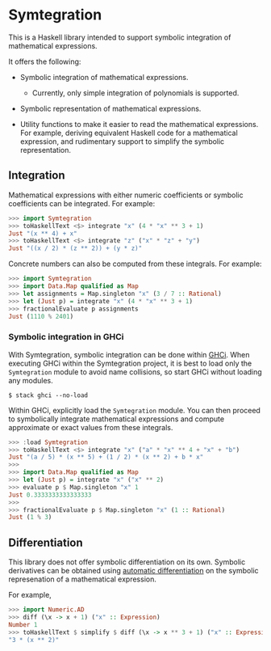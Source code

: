 # Symtegration

This is a Haskell library intended to support symbolic integration of mathematical expressions.

It offers the following:

*   Symbolic integration of mathematical expressions.

    *   Currently, only simple integration of polynomials is supported.

*   Symbolic representation of mathematical expressions.

*   Utility functions to make it easier to read the mathematical expressions.
    For example, deriving equivalent Haskell code for a mathematical expression,
    and rudimentary support to simplify the symbolic representation.

## Integration

Mathematical expressions with either numeric coefficients or symbolic coefficients
can be integrated.  For example:

```haskell
>>> import Symtegration
>>> toHaskellText <$> integrate "x" (4 * "x" ** 3 + 1)
Just "(x ** 4) + x"
>>> toHaskellText <$> integrate "z" ("x" * "z" + "y")
Just "((x / 2) * (z ** 2)) + (y * z)"
```

Concrete numbers can also be computed from these integrals.  For example:

```haskell
>>> import Symtegration
>>> import Data.Map qualified as Map
>>> let assignments = Map.singleton "x" (3 / 7 :: Rational)
>>> let (Just p) = integrate "x" (4 * "x" ** 3 + 1)
>>> fractionalEvaluate p assignments
Just (1110 % 2401)
```

### Symbolic integration in GHCi

With Symtegration, symbolic integration can be done within [GHCi].
When executing GHCi within the Symtegration project, it is best
to load only the `Symtegration` module to avoid name collisions,
so start GHCi without loading any modules.

```shell
$ stack ghci --no-load
```

Within GHCi, explicitly load the `Symtegration` module.
You can then proceed to symbolically integrate mathematical expressions
and compute approximate or exact values from these integrals.

```haskell
>>> :load Symtegration
>>> toHaskellText <$> integrate "x" ("a" * "x" ** 4 + "x" + "b")
Just "(a / 5) * (x ** 5) + (1 / 2) * (x ** 2) + b * x"
>>>
>>> import Data.Map qualified as Map
>>> let (Just p) = integrate "x" ("x" ** 2)
>>> evaluate p $ Map.singleton "x" 1
Just 0.3333333333333333
>>>
>>> fractionalEvaluate p $ Map.singleton "x" (1 :: Rational)
Just (1 % 3)
```

[GHCi]: https://downloads.haskell.org/ghc/latest/docs/users_guide/ghci.html

## Differentiation

This library does not offer symbolic differentiation on its own.
Symbolic derivatives can be obtained using [automatic differentiation]
on the symbolic represenation of a mathematical expression.

For example,

```haskell
>>> import Numeric.AD
>>> diff (\x -> x + 1) ("x" :: Expression)
Number 1
>>> toHaskellText $ simplify $ diff (\x -> x ** 3 + 1) ("x" :: Expression)
"3 * (x ** 2)"
```

[automatic differentiation]: https://hackage.haskell.org/package/ad
